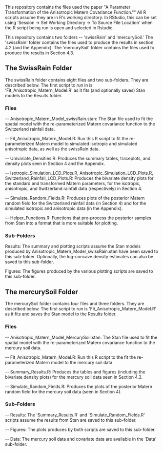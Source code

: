 This repository contains the files used the paper "A Parameter Transformation of the Anisotropic Matern Covariance Function."" All R scripts assume they are in R's working directory. In RStudio, this can be set using 'Session -> Set Working Directory -> To Source File Location' when the R script being run is open and selected in Rstudio. 

This repository contains two folders -- 'swissRain' and 'mercurySoil.' The 'swissRain' folder contains the files used to produce the results in section 4.2 (and the Appendix). The 'mercurySoil' folder contains the files used to produce the results in Section 4.3.

## The SwissRain Folder

The swissRain folder contains eight files and two sub-folders. They are described below. The first script to run in is 'Fit_Anisotropic_Matern_Model.R' as it fits (and optionally saves) Stan models to the Results folder.

### Files

-- Anisotropic_Matern_Model_swissRain.stan: The Stan file used to fit the spatial model with the re-parameterized Matern covariance function to the Switzerland rainfall data.

-- Fit_Anisotropic_Matern_Model.R: Run this R script to fit the re-parameterized Matern model to simulated isotropic and simulated anisotropic data, as well as the swissRain data. 

-- Univariate_Densities.R: Produces the summary tables, traceplots, and density plots seen in Section 4 and the Appendix. 

-- Isotropic_Simulation_LCD_Plots.R, Anisotropic_Simulation_LCD_Plots.R, Switzerland_Rainfall_LCD_Plots.R: Produces the bivariate density plots for the standard and transformed Matern parameters, for the isotropic, anisotropic, and Switzerland rainfall data (respectively) in Section 4. 

-- Simulate_Random_Fields.R: Produces plots of the posterior Matern random field for the Switzerland rainfall data (in Section 4) and for the simulated isotropic and anisotropic data (in the Appendix). 

-- Helper_Functions.R: Functions that pre-process the posterior samples from Stan into a format that is more suitable for plotting. 

### Sub-Folders

Results: The summary and plotting scripts assume the Stan models produced by Anisotropic_Matern_Model_swissRain.stan have been saved to this sub-folder. Optionally, the log-concave density estimates can also be saved to this sub-folder.

Figures: The figures produced by the various plotting scripts are saved to this sub-folder.


## The mercurySoil Folder

The mercurySoil folder contains four files and three folders. They are described below. The first script to run is 'Fit_Anisotropic_Matern_Model.R' as it fits and saves the Stan model to the Results folder. 

### Files

-- Anisotropic_Matern_Model_MercurySoil.stan: The Stan file used to fit the spatial model with the re-parameterized Matern covariance function to the mercury soil data. 

-- Fit_Anisotropic_Matern_Model.R: Run this R script to the fit the re-parameterized Matern model to the mercury soil data. 

-- Summary_Results.R: Produces the tables and figures (including the bivariate density plots) for the mercury soil data seen in Section 4.3. 

-- Simulate_Random_Fields.R: Produces the plots of the posterior Matern random field for the mercury soil data (seen in Section 4).


### Sub-Folders

-- Results: The 'Summary_Results.R' and 'Simulate_Random_Fields.R' scripts assume the results from Stan are saved to this sub-folder. 

-- Figures: The plots produces by both scripts are saved to this sub-folder. 

-- Data: The mercury soil data and covariate data are available in the 'Data' sub-folder.